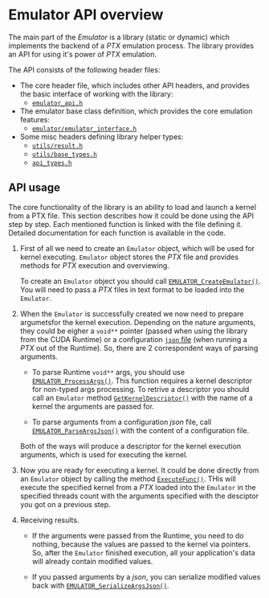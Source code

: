 # Emulator API overview

The main part of the _Emulator_ is a library (static or dynamic) which implements the backend of a _PTX_ emulation process. The library provides an API for using it's power of _PTX_ emulation.

The API consists of the following header files:

- The core header file, which includes other API headers, and provides the basic interface of working with the library:
  - [`emulator_api.h`](./emulator_api.h)
- The emulator base class definition, which provides the core emulation features:
  - [`emulator/emulator_interface.h`](./emulator/emulator_interface.h)
- Some misc headers defining library helper types:
  - [`utils/result.h`](./utils/result.h)
  - [`utils/base_types.h`](./utils/base_types.h)
  - [`api_types.h`](./api_types.h)


## API usage

The core functionality of the library is an ability to load and launch a kernel from a PTX file. This section describes how it could be done using the API step by step. Each mentioned function is linked with the file defining it. Detailed documentation for each function is available in the code.

1. First of all we need to create an `Emulator` object, which will be used for kernel executing. `Emulator` object stores the _PTX_ file and provides methods for _PTX_ execution and overviewing.

   To create an `Emulator` object you should call [`EMULATOR_CreateEmulator()`](./emulator_api.h). You will need to pass a _PTX_ files in text format to be loaded into the `Emulator`.

1. When the `Emulator` is successfully created we now need to prepare argumetsfor the kernel execution. Depending on the nature arguments, they could be eigher a `void**` pointer (passed when using the library from the CUDA Runtime) or a configuration [`json` file](../../emulator/parser/ext_parsers/json_parser/README.md) (when running a _PTX_ out of the Runtime). So, there are 2 correspondent ways of parsing arguments.

   - To parse Runtime `void**` args, you should use [`EMULATOR_ProcessArgs()`](./emulator_api.h). This function requires a kernel descriptor for non-typed args processing. To retrive a descriptor you should call an `Emulator` method [`GetKernelDescriptor()`](./emulator/emulator_interface.h) with the name of a kernel the arguments are passed for.

   - To parse arguments from a configuration _json_ file, call [`EMULATOR_ParseArgsJson()`](./emulator_api.h) with the content of a configuration file.

   Both of the ways will produce a descriptor for the kernel execution arguments, which is used for executing the kernel.

1. Now you are ready for executing a kernel. It could be done directly from an `Emulator` object by calling the method [`ExecuteFunc()`](./emulator/emulator_interface.h). THis will execute the specified kernel from a _PTX_ loaded into the `Emulator` in the specified threads count with the arguments specified with the desciptor you got on a previous step.

1. Receiving results.

   - If the arguments were passed from the Runtime, you need to do nothing, because the values are passed to the kernel via pointers. So, after the `Emulator` finished execution, all your application's data will already contain modified values.

   - If you passed arguments by a _json_, you can serialize modified values back with [`EMULATOR_SerializeArgsJson()`](./emulator_api.h).
